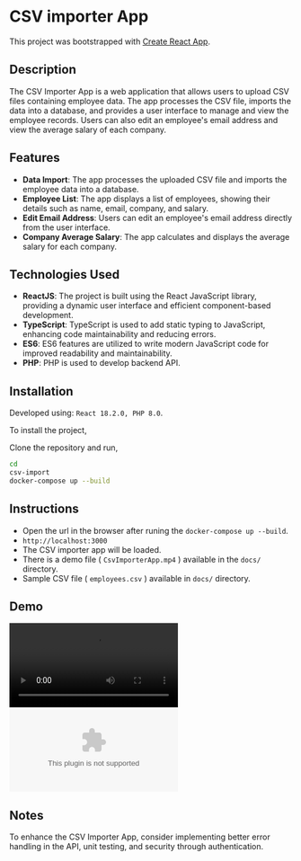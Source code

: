 # CSV importer App

This project was bootstrapped with [Create React App](https://github.com/facebook/create-react-app).

## Description

The CSV Importer App is a web application that allows users to upload CSV files containing employee data. The app processes the CSV file, imports the data into a database, and provides a user interface to manage and view the employee records. Users can also edit an employee's email address and view the average salary of each company.

## Features

- **Data Import**: The app processes the uploaded CSV file and imports the employee data into a database.
- **Employee List**: The app displays a list of employees, showing their details such as name, email, company, and salary.
- **Edit Email Address**: Users can edit an employee's email address directly from the user interface.
- **Company Average Salary**: The app calculates and displays the average salary for each company.

## Technologies Used

- **ReactJS**: The project is built using the React JavaScript library, providing a dynamic user interface and efficient component-based development.
- **TypeScript**: TypeScript is used to add static typing to JavaScript, enhancing code maintainability and reducing errors.
- **ES6**: ES6 features are utilized to write modern JavaScript code for improved readability and maintainability.
- **PHP**: PHP is used to develop backend API.

## Installation

Developed using: `React 18.2.0, PHP 8.0`.

To install the project,

Clone the repository and run,

```sh
cd
csv-import
docker-compose up --build
```

## Instructions

- Open the url in the browser after runing the `docker-compose up --build`.
- `http://localhost:3000`
- The CSV importer app will be loaded.
- There is a demo file ( `CsvImporterApp.mp4` ) available in the `docs/` directory.
- Sample CSV file ( `employees.csv` ) available in `docs/` directory.

## Demo

![example usage](docs/CsvImporterApp.mp4)
![sample CSV](docs/employees.csv)

## Notes

To enhance the CSV Importer App, consider implementing better error handling in the API, unit testing, and security through authentication. 


